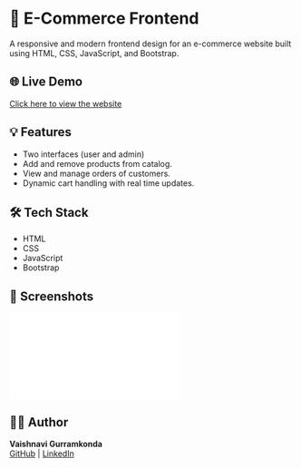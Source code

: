 # 🛒 E-Commerce Frontend

A responsive and modern frontend design for an e-commerce website built using HTML, CSS, JavaScript, and Bootstrap.

## 🌐 Live Demo
[Click here to view the website](https://vaishnavi-799.github.io/Ecommerce-frontend)

## 💡 Features
- Two interfaces (user and admin) 
- Add and remove products from catalog. 
- View and manage orders of customers. 
- Dynamic cart handling with real time updates.

## 🛠️ Tech Stack
- HTML
- CSS
- JavaScript
- Bootstrap

## 📸 Screenshots
![Homepage](./ecommerceimages//UsersInterface/FashionWorld.html)

## 👩‍💻 Author
**Vaishnavi Gurramkonda**  
[GitHub](https://github.com/vaishnavi-799) | [LinkedIn](https://www.linkedin.com/in/vaishnavi-gurramkonda-b19a29324/)

